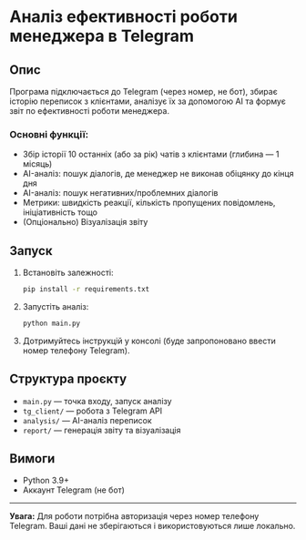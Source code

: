 # Аналіз ефективності роботи менеджера в Telegram

## Опис

Програма підключається до Telegram (через номер, не бот), збирає історію переписок з клієнтами, аналізує їх за допомогою AI та формує звіт по ефективності роботи менеджера.

### Основні функції:
- Збір історії 10 останніх (або за рік) чатів з клієнтами (глибина — 1 місяць)
- AI-аналіз: пошук діалогів, де менеджер не виконав обіцянку до кінця дня
- AI-аналіз: пошук негативних/проблемних діалогів
- Метрики: швидкість реакції, кількість пропущених повідомлень, ініціативність тощо
- (Опціонально) Візуалізація звіту

## Запуск

1. Встановіть залежності:
   ```bash
   pip install -r requirements.txt
   ```
2. Запустіть аналіз:
   ```bash
   python main.py
   ```
3. Дотримуйтесь інструкцій у консолі (буде запропоновано ввести номер телефону Telegram).

## Структура проєкту
- `main.py` — точка входу, запуск аналізу
- `tg_client/` — робота з Telegram API
- `analysis/` — AI-аналіз переписок
- `report/` — генерація звіту та візуалізація

## Вимоги
- Python 3.9+
- Аккаунт Telegram (не бот)

---

**Увага:** Для роботи потрібна авторизація через номер телефону Telegram. Ваші дані не зберігаються і використовуються лише локально. 